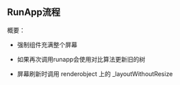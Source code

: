 ## RunApp流程

概要：
- 强制组件充满整个屏幕
- 如果再次调用runapp会使用对比算法更新旧的树

- 屏幕刷新时调用 renderobject 上的 _layoutWithoutResize
